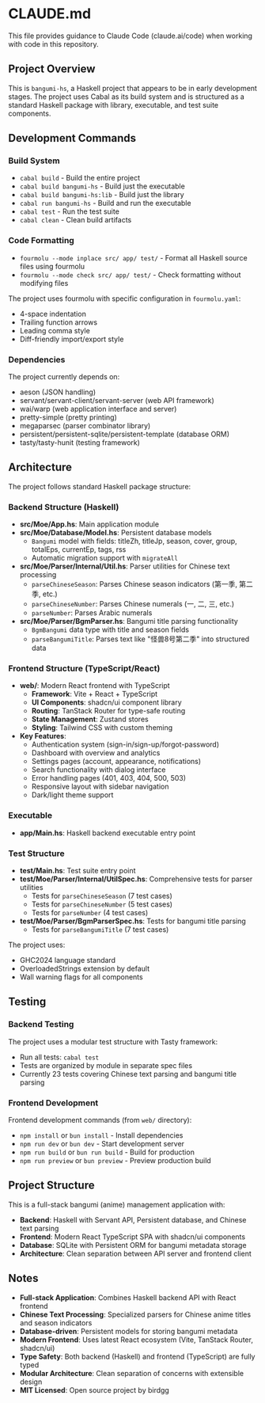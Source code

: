 # CLAUDE.md

This file provides guidance to Claude Code (claude.ai/code) when working with code in this repository.

## Project Overview

This is `bangumi-hs`, a Haskell project that appears to be in early development stages. The project uses Cabal as its build system and is structured as a standard Haskell package with library, executable, and test suite components.

## Development Commands

### Build System
- `cabal build` - Build the entire project
- `cabal build bangumi-hs` - Build just the executable
- `cabal build bangumi-hs:lib` - Build just the library
- `cabal run bangumi-hs` - Build and run the executable
- `cabal test` - Run the test suite
- `cabal clean` - Clean build artifacts

### Code Formatting
- `fourmolu --mode inplace src/ app/ test/` - Format all Haskell source files using fourmolu
- `fourmolu --mode check src/ app/ test/` - Check formatting without modifying files

The project uses fourmolu with specific configuration in `fourmolu.yaml`:
- 4-space indentation
- Trailing function arrows
- Leading comma style
- Diff-friendly import/export style

### Dependencies
The project currently depends on:
- aeson (JSON handling)
- servant/servant-client/servant-server (web API framework)
- wai/warp (web application interface and server)
- pretty-simple (pretty printing)
- megaparsec (parser combinator library)
- persistent/persistent-sqlite/persistent-template (database ORM)
- tasty/tasty-hunit (testing framework)

## Architecture

The project follows standard Haskell package structure:

### Backend Structure (Haskell)
- **src/Moe/App.hs**: Main application module
- **src/Moe/Database/Model.hs**: Persistent database models
  - `Bangumi` model with fields: titleZh, titleJp, season, cover, group, totalEps, currentEp, tags, rss
  - Automatic migration support with `migrateAll`
- **src/Moe/Parser/Internal/Util.hs**: Parser utilities for Chinese text processing
  - `parseChineseSeason`: Parses Chinese season indicators (第一季, 第二季, etc.)
  - `parseChineseNumber`: Parses Chinese numerals (一, 二, 三, etc.)
  - `parseNumber`: Parses Arabic numerals
- **src/Moe/Parser/BgmParser.hs**: Bangumi title parsing functionality
  - `BgmBangumi` data type with title and season fields
  - `parseBangumiTitle`: Parses text like "怪兽8号第二季" into structured data

### Frontend Structure (TypeScript/React)
- **web/**: Modern React frontend with TypeScript
  - **Framework**: Vite + React + TypeScript
  - **UI Components**: shadcn/ui component library
  - **Routing**: TanStack Router for type-safe routing
  - **State Management**: Zustand stores
  - **Styling**: Tailwind CSS with custom theming
- **Key Features**:
  - Authentication system (sign-in/sign-up/forgot-password)
  - Dashboard with overview and analytics
  - Settings pages (account, appearance, notifications)
  - Search functionality with dialog interface
  - Error handling pages (401, 403, 404, 500, 503)
  - Responsive layout with sidebar navigation
  - Dark/light theme support

### Executable
- **app/Main.hs**: Haskell backend executable entry point

### Test Structure
- **test/Main.hs**: Test suite entry point
- **test/Moe/Parser/Internal/UtilSpec.hs**: Comprehensive tests for parser utilities
  - Tests for `parseChineseSeason` (7 test cases)
  - Tests for `parseChineseNumber` (5 test cases)  
  - Tests for `parseNumber` (4 test cases)
- **test/Moe/Parser/BgmParserSpec.hs**: Tests for bangumi title parsing
  - Tests for `parseBangumiTitle` (7 test cases)

The project uses:
- GHC2024 language standard
- OverloadedStrings extension by default
- Wall warning flags for all components

## Testing

### Backend Testing
The project uses a modular test structure with Tasty framework:
- Run all tests: `cabal test`
- Tests are organized by module in separate spec files
- Currently 23 tests covering Chinese text parsing and bangumi title parsing

### Frontend Development
Frontend development commands (from `web/` directory):
- `npm install` or `bun install` - Install dependencies
- `npm run dev` or `bun dev` - Start development server
- `npm run build` or `bun run build` - Build for production
- `npm run preview` or `bun preview` - Preview production build

## Project Structure

This is a full-stack bangumi (anime) management application with:
- **Backend**: Haskell with Servant API, Persistent database, and Chinese text parsing
- **Frontend**: Modern React TypeScript SPA with shadcn/ui components
- **Database**: SQLite with Persistent ORM for bangumi metadata storage
- **Architecture**: Clean separation between API server and frontend client

## Notes

- **Full-stack Application**: Combines Haskell backend API with React frontend
- **Chinese Text Processing**: Specialized parsers for Chinese anime titles and season indicators
- **Database-driven**: Persistent models for storing bangumi metadata
- **Modern Frontend**: Uses latest React ecosystem (Vite, TanStack Router, shadcn/ui)
- **Type Safety**: Both backend (Haskell) and frontend (TypeScript) are fully typed
- **Modular Architecture**: Clean separation of concerns with extensible design
- **MIT Licensed**: Open source project by birdgg

